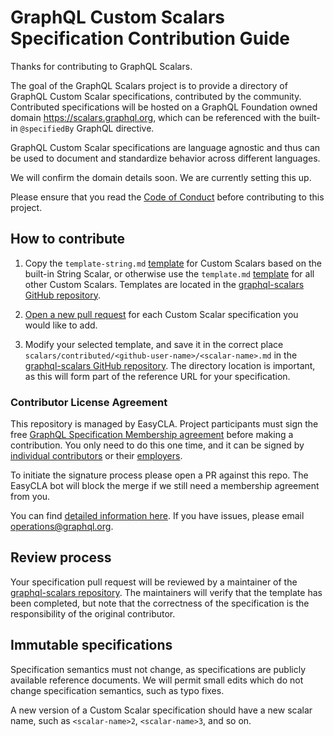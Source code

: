 # GraphQL Custom Scalars Specification Contribution Guide

Thanks for contributing to GraphQL Scalars.

The goal of the GraphQL Scalars project is to provide a directory of GraphQL
Custom Scalar specifications, contributed by the community. Contributed
specifications will be hosted on a GraphQL Foundation owned domain https://scalars.graphql.org, which can be
referenced with the built-in `@specifiedBy` GraphQL directive.

GraphQL Custom Scalar specifications are language agnostic and thus can be used
to document and standardize behavior across different languages.

We will confirm the domain details soon. We are currently setting this up.

Please ensure that you read the [Code of Conduct](https://graphql.org/codeofconduct/) before
contributing to this project.

## How to contribute

1. Copy the `template-string.md`
   [template](https://github.com/graphql/graphql-scalars/blob/main/scalars/template-string.md)
   for Custom Scalars based on the built-in String Scalar, or otherwise use the
   `template.md`
   [template](https://github.com/graphql/graphql-scalars/blob/main/scalars/template.md)
   for all other Custom Scalars. Templates are located in the
   [graphql-scalars GitHub repository](https://github.com/graphql/graphql-scalars/tree/main/scalars).

2. [Open a new pull request](https://github.com/graphql/graphql-scalars/pulls)
   for each Custom Scalar specification you would like to add.

3. Modify your selected template, and save it in the correct place
   `scalars/contributed/<github-user-name>/<scalar-name>.md` in the
   [graphql-scalars GitHub repository](https://github.com/graphql/graphql-scalars/tree/main/scalars/contributed).
   The directory location is important, as this will form part of the reference
   URL for your specification.

### Contributor License Agreement

This repository is managed by EasyCLA. Project participants must sign the free
[GraphQL Specification Membership agreement](https://preview-spec-membership.graphql.org)
before making a contribution. You only need to do this one time, and it can be
signed by
[individual contributors](http://individual-spec-membership.graphql.org/) or
their [employers](http://corporate-spec-membership.graphql.org/).

To initiate the signature process please open a PR against this repo. The
EasyCLA bot will block the merge if we still need a membership agreement from
you.

You can find
[detailed information here](https://github.com/graphql/graphql-wg/tree/main/membership).
If you have issues, please email
[operations@graphql.org](mailto:operations@graphql.org).

## Review process

Your specification pull request will be reviewed by a maintainer of the
[graphql-scalars repository](https://github.com/graphql/graphql-scalars). The
maintainers will verify that the template has been completed, but note that the
correctness of the specification is the responsibility of the original
contributor.

## Immutable specifications

Specification semantics must not change, as specifications are publicly
available reference documents. We will permit small edits which do not change
specification semantics, such as typo fixes.

A new version of a Custom Scalar specification should have a new scalar name,
such as `<scalar-name>2`, `<scalar-name>3`, and so on.
